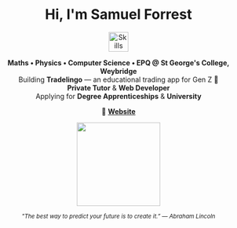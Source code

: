 <!-- ──────────────── HEADER ──────────────── -->
<h1 align="center">
  Hi, I'm Samuel Forrest
</h1>

<!-- ──────────────── SKILLS ──────────────── -->
<p align="center">
  <img src="https://skillicons.dev/icons?i=python,js,html,css,react,figma,github,vscode,git,instagram,linkedin,supabase,aws" alt="Skills" height="40" />
</p>

<!-- ──────────────── INTRO ──────────────── -->
<p align="center">
  <b>Maths • Physics • Computer Science • EPQ @ St George's College, Weybridge</b><br>
  Building <b>Tradelingo</b> — an educational trading app for Gen Z 🚀<br>
  <b>Private Tutor</b> & <b>Web Developer</b><br>
  Applying for <b>Degree Apprenticeships</b> & <b>University</b>
</p>


<p align="center">
  🚀 <a href="https://www.samuelforrest.me/"><b>Website</b></a>
</p>

<div align="center">

</div>

<p align="center">
  <img src="https://github-readme-stats.vercel.app/api?username=samuelforrest&show_icons=true&theme=tokyonight&hide=prs,contribs&count_private=true" height="170">
</p>

<p align="center">
  <sub>
    <i>"The best way to predict your future is to create it.” — Abraham Lincoln</i>
  </sub>
</p>


